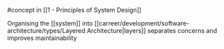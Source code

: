#concept in [[1 - Principles of System Design]]

Organising the [[system]] into [[carreer/development/software-architecture/types/Layered Architecture|layers]] separates concerns and improves maintainability
